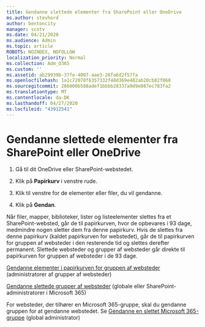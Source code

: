 ```yaml
---
title: Gendanne slettede elementer fra SharePoint eller OneDrive
ms.author: stevhord
author: bentoncity
manager: scotv
ms.date: 04/21/2020
ms.audience: Admin
ms.topic: article
ROBOTS: NOINDEX, NOFOLLOW
localization_priority: Normal
ms.collection: Adm_O365
ms.custom: ''
ms.assetid: ab29939b-37fe-4007-aae3-26fa6d2f57fa
ms.openlocfilehash: 1a1c72078f6357332f48d369e482ab20cb82f868
ms.sourcegitcommit: 286000b588adef1bbbb28337a9d9e087ec783fa2
ms.translationtype: MT
ms.contentlocale: da-DK
ms.lasthandoff: 04/27/2020
ms.locfileid: "43912541"
---
```

# <a name="restore-deleted-items-from-sharepoint-or-onedrive"></a>Gendanne slettede elementer fra SharePoint eller OneDrive

1. Gå til dit OneDrive eller SharePoint-webstedet.
    
2. Klik på **Papirkurv** i venstre rude. 
    
3. Klik til venstre for de elementer eller filer, du vil gendanne.
    
4. Klik på **Gendan**. 
    
Når filer, mapper, biblioteker, lister og listeelementer slettes fra et SharePoint-websted, går de til papirkurven, hvor de opbevares i 93 dage, medmindre nogen sletter dem fra denne papirkurv. Hvis de slettes fra denne papirkurv (kaldet papirkurven for webstedet), går de til papirkurven for gruppen af websteder i den resterende tid og slettes derefter permanent. Slettede websteder og grupper af websteder går direkte til papirkurven for gruppen af websteder i de 93 dage.
  
[Gendanne elementer i papirkurven for gruppen af websteder](https://go.microsoft.com/fwlink/?linkid=867800) (administratorer af grupper af websteder) 
  
[Gendanne slettede grupper af websteder](https://go.microsoft.com/fwlink/?linkid=867660) (globale eller SharePoint-administratorer i Microsoft 365) 
  
For websteder, der tilhører en Microsoft 365-gruppe, skal du gendanne gruppen for at gendanne webstedet. Se [Gendanne en slettet Microsoft 365-gruppe](https://go.microsoft.com/fwlink/?linkid=867802) (global administrator) 
  


